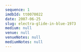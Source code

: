 ```yaml
---
sequence: 1
imdbId: tt0070022
date: 2007-06-25
slug: electra-glide-in-blue-1973
medium: null
venue: null
venueNotes: null
mediumNotes: null
---
```


